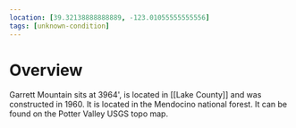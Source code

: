 ```yaml
---
location: [39.32138888888889, -123.01055555555556]
tags: [unknown-condition]
---
```


# Overview

Garrett Mountain sits at 3964', is located in [[Lake County]] and was constructed in 1960. It is located in the Mendocino national forest. It can be found on the Potter Valley USGS topo map.

